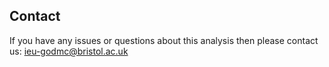 ## Contact

If you have any issues or questions about this analysis then please contact us: [ieu-godmc@bristol.ac.uk](mailto:ieu-godmc@bristol.ac.uk)

